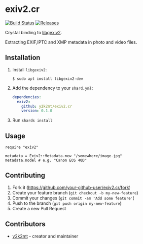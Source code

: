 # exiv2.cr

[![Build Status](https://travis-ci.org/y2k2mt/exiv2.cr.svg?branch=master)](https://travis-ci.org/y2k2mt/exiv2.cr)
[![Releases](https://img.shields.io/github/release/y2k2mt/exiv2.cr.svg?maxAge=360)](https://github.com/y2k2mt/exiv2.cr/releases)

Crystal binding to [libgexiv2](https://wiki.gnome.org/Projects/gexiv2).

Extracting EXIF,IPTC and XMP metadata in photo and video files.

## Installation

1. Install `libgexiv2`:

   ```shell
   $ sudo apt install libgexiv2-dev
   ```

1. Add the dependency to your `shard.yml`:

   ```yaml
   dependencies:
     exiv2:
       github: y2k2mt/exiv2.cr
       version: 0.1.0
   ```

1. Run `shards install`

## Usage

```crystal
require "exiv2"

metadata = Exiv2::Metadata.new "/somewhere/image.jpg"
metadata.model # e.g. "Canon EOS 40D"
```

## Contributing

1. Fork it (<https://github.com/your-github-user/exiv2.cr/fork>)
2. Create your feature branch (`git checkout -b my-new-feature`)
3. Commit your changes (`git commit -am 'Add some feature'`)
4. Push to the branch (`git push origin my-new-feature`)
5. Create a new Pull Request

## Contributors

- [y2k2mt](https://github.com/your-github-user) - creator and maintainer
